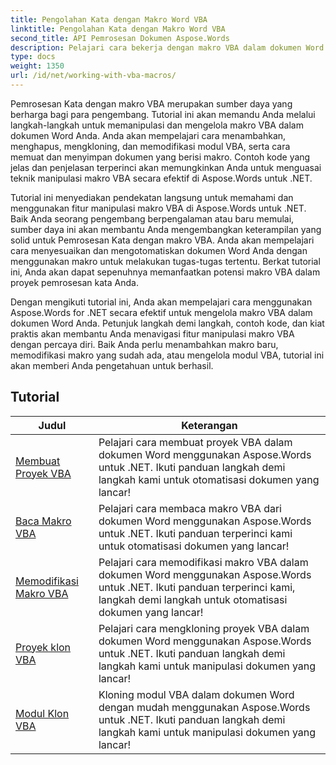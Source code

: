 ```yaml
---
title: Pengolahan Kata dengan Makro Word VBA
linktitle: Pengolahan Kata dengan Makro Word VBA
second_title: API Pemrosesan Dokumen Aspose.Words
description: Pelajari cara bekerja dengan makro VBA dalam dokumen Word menggunakan Aspose.Words untuk .NET. Tutorial lengkap dengan contoh kode untuk membuat, memodifikasi, dan menjalankan makro VBA dalam dokumen Word Anda.
type: docs
weight: 1350
url: /id/net/working-with-vba-macros/
---
```

Pemrosesan Kata dengan makro VBA merupakan sumber daya yang berharga bagi para pengembang. Tutorial ini akan memandu Anda melalui langkah-langkah untuk memanipulasi dan mengelola makro VBA dalam dokumen Word Anda. Anda akan mempelajari cara menambahkan, menghapus, mengkloning, dan memodifikasi modul VBA, serta cara memuat dan menyimpan dokumen yang berisi makro. Contoh kode yang jelas dan penjelasan terperinci akan memungkinkan Anda untuk menguasai teknik manipulasi makro VBA secara efektif di Aspose.Words untuk .NET.

Tutorial ini menyediakan pendekatan langsung untuk memahami dan menggunakan fitur manipulasi makro VBA di Aspose.Words untuk .NET. Baik Anda seorang pengembang berpengalaman atau baru memulai, sumber daya ini akan membantu Anda mengembangkan keterampilan yang solid untuk Pemrosesan Kata dengan makro VBA. Anda akan mempelajari cara menyesuaikan dan mengotomatiskan dokumen Word Anda dengan menggunakan makro untuk melakukan tugas-tugas tertentu. Berkat tutorial ini, Anda akan dapat sepenuhnya memanfaatkan potensi makro VBA dalam proyek pemrosesan kata Anda.

Dengan mengikuti tutorial ini, Anda akan mempelajari cara menggunakan Aspose.Words for .NET secara efektif untuk mengelola makro VBA dalam dokumen Word Anda. Petunjuk langkah demi langkah, contoh kode, dan kiat praktis akan membantu Anda menavigasi fitur manipulasi makro VBA dengan percaya diri. Baik Anda perlu menambahkan makro baru, memodifikasi makro yang sudah ada, atau mengelola modul VBA, tutorial ini akan memberi Anda pengetahuan untuk berhasil.

 ## Tutorial
| Judul | Keterangan |
| --- | --- |
| [Membuat Proyek VBA](./create-vba-project/) | Pelajari cara membuat proyek VBA dalam dokumen Word menggunakan Aspose.Words untuk .NET. Ikuti panduan langkah demi langkah kami untuk otomatisasi dokumen yang lancar! |
| [Baca Makro VBA](./read-vba-macros/) | Pelajari cara membaca makro VBA dari dokumen Word menggunakan Aspose.Words untuk .NET. Ikuti panduan terperinci kami untuk otomatisasi dokumen yang lancar! |
| [Memodifikasi Makro VBA](./modify-vba-macros/) | Pelajari cara memodifikasi makro VBA dalam dokumen Word menggunakan Aspose.Words untuk .NET. Ikuti panduan terperinci kami, langkah demi langkah untuk otomatisasi dokumen yang lancar! |
| [Proyek klon VBA](./clone-vba-project/) | Pelajari cara mengkloning proyek VBA dalam dokumen Word menggunakan Aspose.Words untuk .NET. Ikuti panduan langkah demi langkah kami untuk manipulasi dokumen yang lancar!|
| [Modul Klon VBA](./clone-vba-module/) | Kloning modul VBA dalam dokumen Word dengan mudah menggunakan Aspose.Words untuk .NET. Ikuti panduan langkah demi langkah kami untuk manipulasi dokumen yang lancar! |